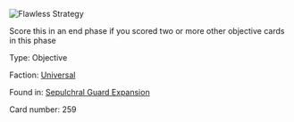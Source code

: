 
![Flawless Strategy](https://warhammerunderworlds.com/wp-content/uploads/sites/6/2017/12/259_ENG-Flawless-Strategy.png)

Score this in an end phase if you scored two or more other objective cards in this phase

Type: Objective

Faction: [Universal](/factions/universal.md)

Found in: [Sepulchral Guard Expansion](/locations/sepulchral-guard-expansion.md)

Card number: 259
